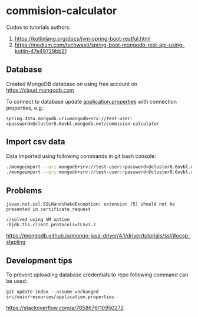 # commision-calculator
Cudos to tutorials authors:
1. https://kotlinlang.org/docs/jvm-spring-boot-restful.html
2. https://medium.com/techwasti/spring-boot-mongodb-rest-api-using-kotlin-47e49729bb21

## Database
Created MongoDB database on using free account on https://cloud.mongodb.com

To connect to database update [application.properties](src/main/resources/application.properties) with connection properties, e.g.:
```properties
spring.data.mongodb.uri=mongodb+srv://test-user:<password>@cluster0.6ovbl.mongodb.net/commision-calculator
```

## Import csv data
Data imported using following commands in git bash console:
```bash
./mongoimport --uri mongodb+srv://test-user:<password>@cluster0.6ovbl.mongodb.net/commision-calculator --collection fee_wages --type CSV --file ./fee_wages.csv --headerline
./mongoimport --uri mongodb+srv://test-user:<password>@cluster0.6ovbl.mongodb.net/commision-calculator --collection transactions --type CSV --file ./transactions.csv --headerline
```

## Problems
```
javax.net.ssl.SSLHandshakeException: extension (5) should not be presented in certificate_request

//solved using VM option
-Djdk.tls.client.protocols=TLSv1.2
```
https://mongodb.github.io/mongo-java-driver/4.1/driver/tutorials/ssl/#ocsp-stapling

## Development tips

To prevent uploading database credentials to repo following command can be used:
```shell script
git update-index --assume-unchanged src/main/resources/application.properties
```
https://stackoverflow.com/a/7658676/10950272